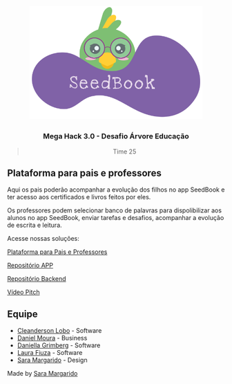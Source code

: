 <h1 align="center">
    <img alt="SeedBook logo" src="img/logo_seedbook.svg" width="400px" />
</h1>

<h3 align="center">
  Mega Hack 3.0 - Desafio Árvore Educação
</h3>

<blockquote align="center">Time 25</blockquote>


## Plataforma para pais e professores

Aqui os pais poderão acompanhar a evolução dos filhos no app SeedBook e ter acesso aos certificados e livros feitos por eles.

Os professores podem selecionar banco de palavras para dispolibilizar aos alunos no app SeedBook, enviar tarefas e desafios, acompanhar a evolução de escrita e leitura.

Acesse nossas soluções:

[Plataforma para Pais e Professores](https://saramargarido.github.io/megahack3/)

[Repositório APP](https://github.com/cleandersonlobo/seedbook)

[Repositório Backend](https://github.com/danigrim/megaHack3)

[Vídeo Pitch](https://www.youtube.com/watch?v=50DFb_GJMWI&feature=youtu.be)

## Equipe
* [Cleanderson Lobo](https://www.linkedin.com/in/cleandersonlobo/?originalSubdomain=br) - Software
* [Daniel Moura](https://www.linkedin.com/in/daniel-m-araujo/) - Business
* [Daniella Grimberg](https://www.linkedin.com/in/daniella-grimberg-139a9614b/?originalSubdomain=br) - Software
* [Laura Fiuza](https://www.linkedin.com/in/laura-fiuza-ba1077b4/) - Software
* [Sara Margarido](https://www.linkedin.com/in/saramargarido/?originalSubdomain=br) - Design
   
Made by [Sara Margarido](https://www.linkedin.com/in/saramargarido/)